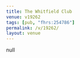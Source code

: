 ```yaml
---
title: The Whitfield Club
venue: v19262
tags: [pub, "fhrs:254786"]
permalink: /v/19262/
layout: venue
---
```

null